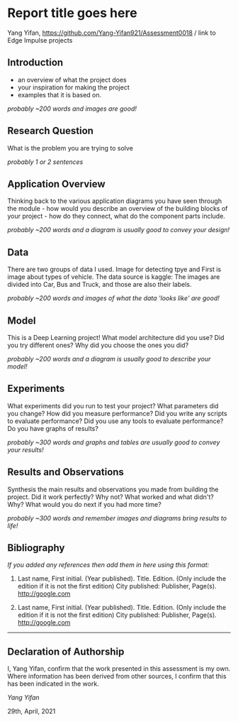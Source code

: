 # Report title goes here

Yang Yifan, https://github.com/Yang-Yifan921/Assessment0018 / link to Edge Impulse projects

## Introduction
- an overview of what the project does
- your inspiration for making the project 
- examples that it is based on. 

*probably ~200 words and images are good!*

## Research Question
What is the problem you are trying to solve

*probably 1 or 2 sentences*

## Application Overview
Thinking back to the various application diagrams you have seen through the module - how would you describe an overview of the building blocks of your project - how do they connect, what do the component parts include.

*probably ~200 words and a diagram is usually good to convey your design!*

## Data
There are two groups of data I used. Image for detecting tpye and 
First is image about types of vehicle. The data source is kaggle: The images are divided into Car, Bus and Truck, and those are also their labels. 

*probably ~200 words and images of what the data 'looks like' are good!*

## Model
This is a Deep Learning project! What model architecture did you use? Did you try different ones? Why did you choose the ones you did?

*probably ~200 words and a diagram is usually good to describe your model!*

## Experiments
What experiments did you run to test your project? What parameters did you change? How did you measure performance? Did you write any scripts to evaluate performance? Did you use any tools to evaluate performance? Do you have graphs of results? 

*probably ~300 words and graphs and tables are usually good to convey your results!*

## Results and Observations
Synthesis the main results and observations you made from building the project. Did it work perfectly? Why not? What worked and what didn't? Why? What would you do next if you had more time?  

*probably ~300 words and remember images and diagrams bring results to life!*

## Bibliography
*If you added any references then add them in here using this format:*

1. Last name, First initial. (Year published). Title. Edition. (Only include the edition if it is not the first edition) City published: Publisher, Page(s). http://google.com

2. Last name, First initial. (Year published). Title. Edition. (Only include the edition if it is not the first edition) City published: Publisher, Page(s). http://google.com

----

## Declaration of Authorship

I, Yang Yifan, confirm that the work presented in this assessment is my own. Where information has been derived from other sources, I confirm that this has been indicated in the work.


*Yang Yifan*

29th, April, 2021 
